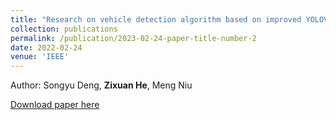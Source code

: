 ```yaml
---
title: "Research on vehicle detection algorithm based on improved YOLOV5"
collection: publications
permalink: /publication/2023-02-24-paper-title-number-2
date: 2022-02-24
venue: 'IEEE'
---
```


Author: Songyu Deng, **Zixuan He**, Meng Niu  

[Download paper here](https://ieeexplore.ieee.org/abstract/document/10090709)  
